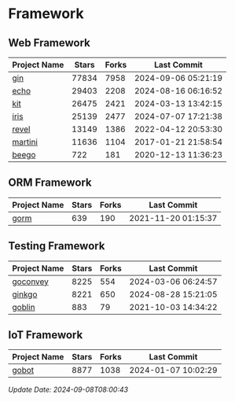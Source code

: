 # Framework

## Web Framework
| Project Name | Stars | Forks | Last Commit |
| ------------ | ----- | ----- | ----------- |
| [gin](https://github.com/gin-gonic/gin) | 77834 | 7958 | 2024-09-06 05:21:19 |
| [echo](https://github.com/labstack/echo) | 29403 | 2208 | 2024-08-16 06:16:52 |
| [kit](https://github.com/go-kit/kit) | 26475 | 2421 | 2024-03-13 13:42:15 |
| [iris](https://github.com/kataras/iris) | 25139 | 2477 | 2024-07-07 17:21:38 |
| [revel](https://github.com/revel/revel) | 13149 | 1386 | 2022-04-12 20:53:30 |
| [martini](https://github.com/go-martini/martini) | 11636 | 1104 | 2017-01-21 21:58:54 |
| [beego](https://github.com/astaxie/beego) | 722 | 181 | 2020-12-13 11:36:23 |

## ORM Framework
| Project Name | Stars | Forks | Last Commit |
| ------------ | ----- | ----- | ----------- |
| [gorm](https://github.com/jinzhu/gorm) | 639 | 190 | 2021-11-20 01:15:37 |

## Testing Framework
| Project Name | Stars | Forks | Last Commit |
| ------------ | ----- | ----- | ----------- |
| [goconvey](https://github.com/smartystreets/goconvey) | 8225 | 554 | 2024-03-06 06:24:57 |
| [ginkgo](https://github.com/onsi/ginkgo) | 8221 | 650 | 2024-08-28 15:21:05 |
| [goblin](https://github.com/franela/goblin) | 883 | 79 | 2021-10-03 14:34:22 |

## IoT Framework
| Project Name | Stars | Forks | Last Commit |
| ------------ | ----- | ----- | ----------- |
| [gobot](https://github.com/hybridgroup/gobot) | 8877 | 1038 | 2024-01-07 10:02:29 |

*Update Date: 2024-09-08T08:00:43*